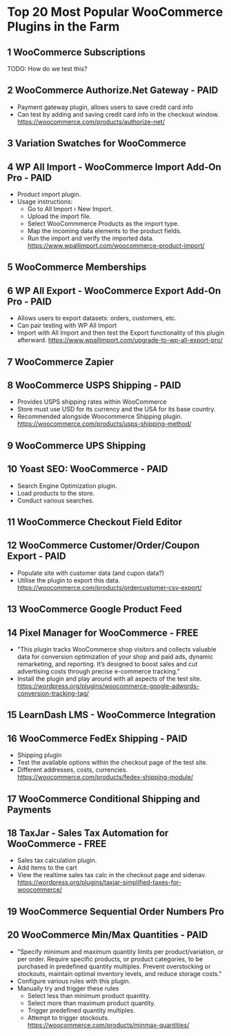# Top 20 Most Popular WooCommerce Plugins in the Farm

## 1 WooCommerce Subscriptions

TODO: How do we test this?

## 2 WooCommerce Authorize.Net Gateway - PAID
 - Payment gateway plugin, allows users to save credit card info
 - Can test by adding and saving credit card info in the checkout window.
 https://woocommerce.com/products/authorize-net/

## 3 Variation Swatches for WooCommerce

## 4 WP All Import - WooCommerce Import Add-On Pro - PAID
 - Product import plugin.
 - Usage instructions:
    - Go to All Import › New Import.
    - Upload the import file.
    - Select WooCommmerce Products as the import type.
    - Map the incoming data elements to the product fields.
    - Run the import and verify the imported data.
 https://www.wpallimport.com/woocommerce-product-import/

## 5 WooCommerce Memberships

## 6 WP All Export - WooCommerce Export Add-On Pro - PAID
 - Allows users to export datasets: orders, customers, etc.
 - Can pair testing with WP All Import
 - Import with All Import and then test the Export functionality of this plugin afterward.
 https://www.wpallimport.com/upgrade-to-wp-all-export-pro/

## 7 WooCommerce Zapier

## 8 WooCommerce USPS Shipping - PAID
 - Provides USPS shipping rates within WooCommerce
 - Store must use USD for its currency and the USA for its base country.
 - Recommended alongside Woocommerce Shipping plugin.
 https://woocommerce.com/products/usps-shipping-method/

## 9 WooCommerce UPS Shipping

## 10 Yoast SEO: WooCommerce - PAID
 - Search Engine Optimization plugin.
 - Load products to the store.
 - Conduct various searches.

## 11 WooCommerce Checkout Field Editor

## 12 WooCommerce Customer/Order/Coupon Export - PAID
 - Populate site with customer data (and cupon data?)
 - Utilise the plugin to export this data.
 https://woocommerce.com/products/ordercustomer-csv-export/

## 13 WooCommerce Google Product Feed

## 14 Pixel Manager for WooCommerce - FREE
 - "This plugin tracks WooCommerce shop visitors and collects valuable data for conversion optimization of your shop and paid ads, dynamic remarketing, and reporting. It’s designed to boost sales and cut advertising costs through precise e-commerce tracking."
 - Install the plugin and play around with all aspects of the test site.
 https://wordpress.org/plugins/woocommerce-google-adwords-conversion-tracking-tag/

## 15 LearnDash LMS - WooCommerce Integration

## 16 WooCommerce FedEx Shipping - PAID
 - Shipping plugin
 - Test the available options within the checkout page of the test site.
 - Different addresses, costs, currencies.
 https://woocommerce.com/products/fedex-shipping-module/

## 17 WooCommerce Conditional Shipping and Payments

## 18 TaxJar - Sales Tax Automation for WooCommerce - FREE
 - Sales tax calculation plugin.
 - Add items to the cart
 - View the realtime sales tax calc in the checkout page and sidenav.
 https://wordpress.org/plugins/taxjar-simplified-taxes-for-woocommerce/

## 19 WooCommerce Sequential Order Numbers Pro

## 20 WooCommerce Min/Max Quantities - PAID
- "Specify minimum and maximum quantity limits per product/variation, or per order.
   Require specific products, or product categories, to be purchased in predefined quantity multiples.
   Prevent overstocking or stockouts, maintain optimal inventory levels, and reduce storage costs."
- Configure various rules with this plugin.
- Manually try and trigger these rules
    - Select less than minimum product quantity.
    - Select more than maximum product quantity.
    - Trigger predefined quantity multiples.
    - Attempt to trigger stockouts.
https://woocommerce.com/products/minmax-quantities/
